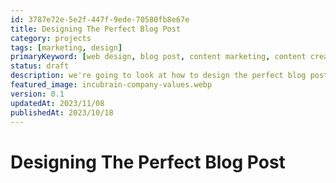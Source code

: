 ```yaml
---
id: 3787e72e-5e2f-447f-9ede-70580fb8e67e
title: Designing The Perfect Blog Post
category: projects
tags: [marketing, design]
primaryKeyword: [web design, blog post, content marketing, content creation, content design, content strategy]
status: draft
description: we're going to look at how to design the perfect blog post. We'll look at the structure, the content, the images, and the SEO. 
featured_image: incubrain-company-values.webp
version: 0.1
updatedAt: 2023/11/08
publishedAt: 2023/10/18
---
```


# Designing The Perfect Blog Post
